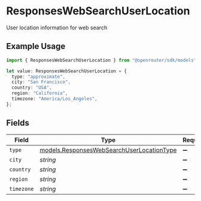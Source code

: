 # ResponsesWebSearchUserLocation

User location information for web search

## Example Usage

```typescript
import { ResponsesWebSearchUserLocation } from "@openrouter/sdk/models";

let value: ResponsesWebSearchUserLocation = {
  type: "approximate",
  city: "San Francisco",
  country: "USA",
  region: "California",
  timezone: "America/Los_Angeles",
};
```

## Fields

| Field                                                                                        | Type                                                                                         | Required                                                                                     | Description                                                                                  |
| -------------------------------------------------------------------------------------------- | -------------------------------------------------------------------------------------------- | -------------------------------------------------------------------------------------------- | -------------------------------------------------------------------------------------------- |
| `type`                                                                                       | [models.ResponsesWebSearchUserLocationType](../models/responseswebsearchuserlocationtype.md) | :heavy_minus_sign:                                                                           | N/A                                                                                          |
| `city`                                                                                       | *string*                                                                                     | :heavy_minus_sign:                                                                           | N/A                                                                                          |
| `country`                                                                                    | *string*                                                                                     | :heavy_minus_sign:                                                                           | N/A                                                                                          |
| `region`                                                                                     | *string*                                                                                     | :heavy_minus_sign:                                                                           | N/A                                                                                          |
| `timezone`                                                                                   | *string*                                                                                     | :heavy_minus_sign:                                                                           | N/A                                                                                          |